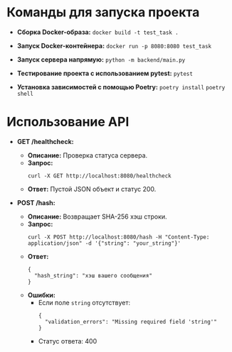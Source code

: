 # Команды для запуска проекта

- **Сборка Docker-образа:**
``docker build -t test_task .``

- **Запуск Docker-контейнера:**
``docker run -p 8080:8080 test_task``

- **Запуск сервера напрямую:**
``python -m backend/main.py``

- **Тестирование проекта с использованием pytest:**
``pytest``

- **Установка зависимостей с помощью Poetry:**
``poetry install``
``poetry shell``

# Использование API

- **GET /healthcheck:**
  - **Описание:** Проверка статуса сервера.
  - **Запрос:** 
    ```
    curl -X GET http://localhost:8080/healthcheck
    ```
  - **Ответ:** Пустой JSON объект и статус 200.

- **POST /hash:**
  - **Описание:** Возвращает SHA-256 хэш строки.
  - **Запрос:** 
    ```
    curl -X POST http://localhost:8080/hash -H "Content-Type: application/json" -d '{"string": "your_string"}'
    ```
  - **Ответ:**
    ```
    {
      "hash_string": "хэш вашего сообщения"
    }
    ```
  - **Ошибки:**
    - Если поле `string` отсутствует:
      ```
      {
        "validation_errors": "Missing required field 'string'"
      }
      ```
    - Статус ответа: 400
